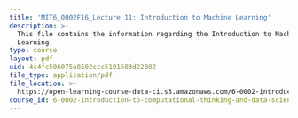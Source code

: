 ```yaml
---
title: 'MIT6_0002F16_Lecture 11: Introduction to Machine Learning'
description: >-
  This file contains the information regarding the Introduction to Machine
  Learning.
type: course
layout: pdf
uid: 4c4fc506075a8502ccc5191583d22882
file_type: application/pdf
file_location: >-
  https://open-learning-course-data-ci.s3.amazonaws.com/6-0002-introduction-to-computational-thinking-and-data-science-fall-2016/4c4fc506075a8502ccc5191583d22882_MIT6_0002F16_lec11.pdf
course_id: 6-0002-introduction-to-computational-thinking-and-data-science-fall-2016
---
```

